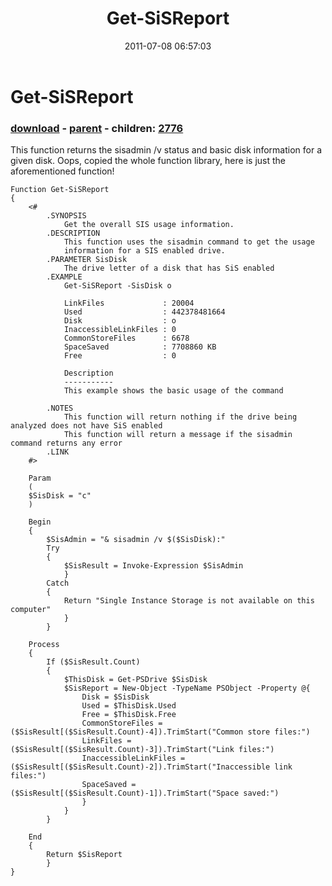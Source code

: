 ﻿---
pid:            2775
poster:         Jeff Patton
title:          Get-SiSReport
date:           2011-07-08 06:57:03
format:         posh
parent:         2774
parent:         2774
children:       2776
---

# Get-SiSReport

### [download](2775.ps1) - [parent](2774.md) - children: [2776](2776.md)

This function returns the sisadmin /v status and basic disk information for a given disk. Oops, copied the whole function library, here is just the aforementioned function!

```posh
Function Get-SiSReport
{
    <#
        .SYNOPSIS
            Get the overall SIS usage information.
        .DESCRIPTION
            This function uses the sisadmin command to get the usage
            information for a SIS enabled drive.
        .PARAMETER SisDisk
            The drive letter of a disk that has SiS enabled
        .EXAMPLE
            Get-SiSReport -SisDisk o

            LinkFiles             : 20004
            Used                  : 442378481664
            Disk                  : o
            InaccessibleLinkFiles : 0
            CommonStoreFiles      : 6678
            SpaceSaved            : 7708860 KB
            Free                  : 0
            
            Description
            -----------
            This example shows the basic usage of the command

        .NOTES
            This function will return nothing if the drive being analyzed does not have SiS enabled
            This function will return a message if the sisadmin command returns any error
        .LINK
    #>
    
    Param
    (
    $SisDisk = "c"
    )

    Begin
    {
        $SisAdmin = "& sisadmin /v $($SisDisk):"
        Try
        {
            $SisResult = Invoke-Expression $SisAdmin
            }
        Catch
        {
            Return "Single Instance Storage is not available on this computer"
            }
        }

    Process
    {
        If ($SisResult.Count)
        {
            $ThisDisk = Get-PSDrive $SisDisk
            $SisReport = New-Object -TypeName PSObject -Property @{
                Disk = $SisDisk
                Used = $ThisDisk.Used
                Free = $ThisDisk.Free
                CommonStoreFiles = ($SisResult[($SisResult.Count)-4]).TrimStart("Common store files:")
                LinkFiles = ($SisResult[($SisResult.Count)-3]).TrimStart("Link files:")
                InaccessibleLinkFiles = ($SisResult[($SisResult.Count)-2]).TrimStart("Inaccessible link files:")
                SpaceSaved = ($SisResult[($SisResult.Count)-1]).TrimStart("Space saved:")
                }
            }
        }

    End
    {
        Return $SisReport
        }
}
```

